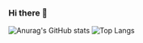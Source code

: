 ### Hi there 👋

![Anurag's GitHub stats](https://github-readme-stats.vercel.app/api?username=tjrawlins&show_icons=true&theme=radical)
![Top Langs](https://github-readme-stats.vercel.app/api/top-langs/?username=tjrawlins&hide_progress=true&theme=radical)
